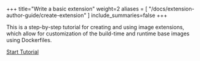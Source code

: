 +++
title="Write a basic extension"
weight=2
aliases = [
  "/docs/extension-author-guide/create-extension"
  ]
include_summaries=false
+++

This is a step-by-step tutorial for creating and using image extensions, which allow for customization of the build-time and runtime base images using Dockerfiles.

<!--more-->

<a href="/docs/for-buildpack-authors/tutorials/write-basic-extension/setup-local-environment" class="button bg-pink">Start Tutorial</a>
